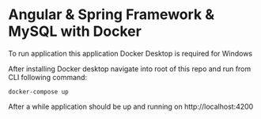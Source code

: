 # Angular & Spring Framework & MySQL with Docker

To run application this application Docker Desktop is required for Windows

After installing Docker desktop navigate into root of this repo and run from CLI following command:

    docker-compose up
    
After a while application should be up and running on http://localhost:4200
